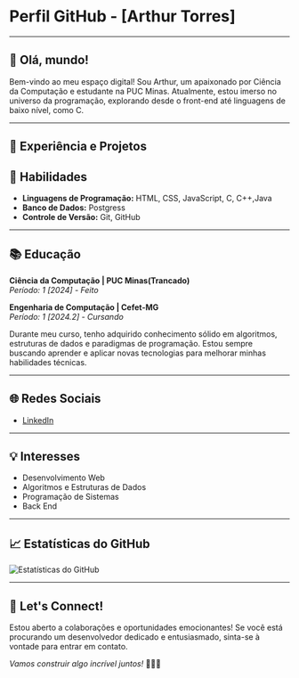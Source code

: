 # Perfil GitHub - [Arthur Torres]

---

## 👋 Olá, mundo!

Bem-vindo ao meu espaço digital! Sou Arthur, um apaixonado por Ciência da Computação e estudante na PUC Minas. Atualmente, estou imerso no universo da programação, explorando desde o front-end até linguagens de baixo nível, como C.

---

## 💼 Experiência e Projetos

## 🚀 Habilidades

- **Linguagens de Programação:** HTML, CSS, JavaScript, C, C++,Java
- **Banco de Dados:** Postgress
- **Controle de Versão:** Git, GitHub

---

## 📚 Educação

**Ciência da Computação | PUC Minas(Trancado)**  
*Período: 1 [2024] - Feito*

**Engenharia de Computação | Cefet-MG**  
*Período: 1 [2024.2] - Cursando*

Durante meu curso, tenho adquirido conhecimento sólido em algoritmos, estruturas de dados e paradigmas de programação. Estou sempre buscando aprender e aplicar novas tecnologias para melhorar minhas habilidades técnicas.

---

## 🌐 Redes Sociais

- [LinkedIn](https://www.linkedin.com/in/arthur-de-oliveira-torres-4742132ab/)

---

## 💡 Interesses

- Desenvolvimento Web
- Algoritmos e Estruturas de Dados
- Programação de Sistemas
- Back End

---

## 📈 Estatísticas do GitHub

![Estatísticas do GitHub](URL_DA_IMAGEM)

---

## 🤝 Let's Connect!

Estou aberto a colaborações e oportunidades emocionantes! Se você está procurando um desenvolvedor dedicado e entusiasmado, sinta-se à vontade para entrar em contato.

*Vamos construir algo incrível juntos!* 👨‍💻✨
